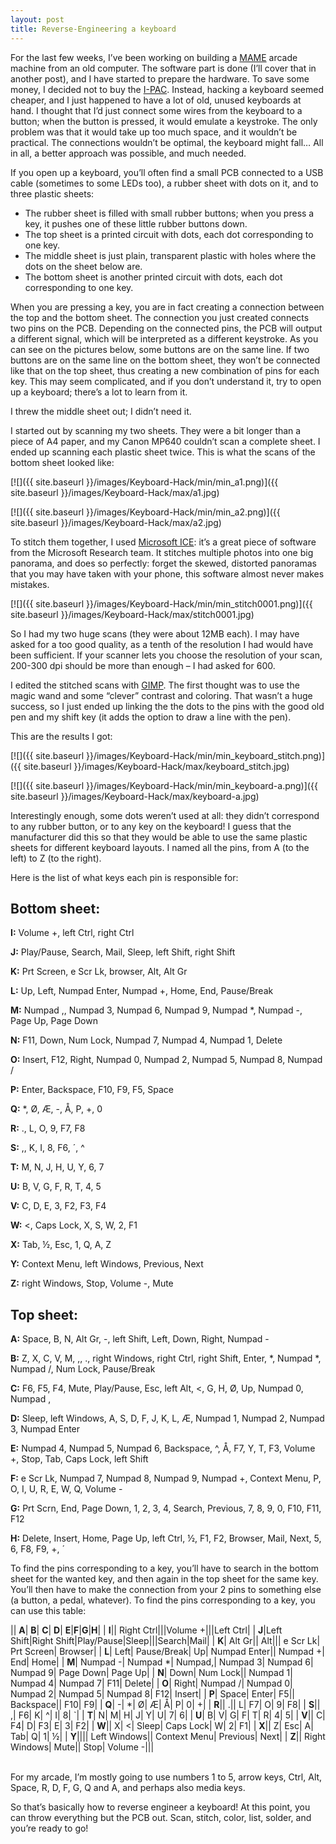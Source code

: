 ```yaml
---
layout: post
title: Reverse-Engineering a keyboard
---
```


For the last few weeks, I’ve been working on building a [MAME](http://mamedev.org/) arcade machine from an old computer. The software part is done (I’ll cover that in another post), and I have started to prepare the hardware. To save some money, I decided not to buy the [I-PAC](http://www.ultimarc.com/ipac1.html). Instead, hacking a keyboard seemed cheaper, and I just happened to have a lot of old, unused keyboards at hand. I thought that I’d just connect some wires from the keyboard to a button; when the button is pressed, it would emulate a keystroke. The only problem was that it would take up too much space, and it wouldn’t be practical. The connections wouldn’t be optimal, the keyboard might fall… All in all, a better approach was possible, and much needed.

If you open up a keyboard, you’ll often find a small PCB connected to a USB cable (sometimes to some LEDs too), a rubber sheet with dots on it, and to three plastic sheets:

- The rubber sheet is filled with small rubber buttons; when you press a key, it pushes one of these little rubber buttons down.
- The top sheet is a printed circuit with dots, each dot corresponding to one key.
- The middle sheet is just plain, transparent plastic with holes where the dots on the sheet below are.
- The bottom sheet is another printed circuit with dots, each dot corresponding to one key.


When you are pressing a key, you are in fact creating a connection between the top and the bottom sheet. The connection you just created connects two pins on the PCB. Depending on the connected pins, the PCB will output a different signal, which will be interpreted as a different keystroke.
As you can see on the pictures below, some buttons are on the same line. If two buttons are on the same line on the bottom sheet, they won’t be connected like that on the top sheet, thus creating a new combination of pins for each key. This may seem complicated, and if you don’t understand it, try to open up a keyboard; there’s a lot to learn from it.

I threw the middle sheet out; I didn’t need it.

I started out by scanning my two sheets. They were a bit longer than a piece of A4 paper, and my Canon MP640 couldn’t scan a complete sheet. I ended up scanning each plastic sheet twice. This is what the scans of the bottom sheet looked like:

[![]({{ site.baseurl }}/images/Keyboard-Hack/min/min_a1.png)]({{ site.baseurl }}/images/Keyboard-Hack/max/a1.jpg)

[![]({{ site.baseurl }}/images/Keyboard-Hack/min/min_a2.png)]({{ site.baseurl }}/images/Keyboard-Hack/max/a2.jpg)

To stitch them together, I used [Microsoft ICE](http://research.microsoft.com/en-us/um/redmond/groups/ivm/ice/): it’s a great piece of software from the Microsoft Research team. It stitches multiple photos into one big panorama, and does so perfectly: forget the  skewed, distorted panoramas that you may have taken with your phone, this software almost never makes mistakes.

[![]({{ site.baseurl }}/images/Keyboard-Hack/min/min_stitch0001.png)]({{ site.baseurl }}/images/Keyboard-Hack/max/stitch0001.jpg)

So I had my two huge scans (they were about 12MB each). I may have asked for a too good quality, as a tenth of the resolution I had would have been sufficient. If your scanner lets you choose the resolution of your scan, 200-300 dpi should be more than enough – I had asked for 600.

I edited the stitched scans with [GIMP](http://www.gimp.org/). The first thought was to use the magic wand and some “clever” contrast and coloring. That wasn’t a huge success, so I just ended up linking the the dots to the pins with the good old pen and my shift key (it adds the option to draw a line with the pen).

This are the results I got:

[![]({{ site.baseurl }}/images/Keyboard-Hack/min/min_keyboard_stitch.png)]({{ site.baseurl }}/images/Keyboard-Hack/max/keyboard_stitch.jpg)

[![]({{ site.baseurl }}/images/Keyboard-Hack/min/min_keyboard-a.png)]({{ site.baseurl }}/images/Keyboard-Hack/max/keyboard-a.jpg)


Interestingly enough, some dots weren’t used at all: they didn’t correspond to any rubber button, or to any key on the keyboard! I guess that the manufacturer did this so that they would be able to use the same plastic sheets for different keyboard layouts.
I named all the pins, from A (to the left) to Z (to the right).

Here is the list of what keys each pin is responsible for:

## Bottom sheet:

**I:** Volume +, left Ctrl, right Ctrl

**J:** Play/Pause, Search, Mail, Sleep, left Shift, right Shift

**K:** Prt Screen, e Scr Lk, browser, Alt, Alt Gr

**L:** Up, Left, Numpad Enter, Numpad +, Home, End, Pause/Break

**M:** Numpad ,, Numpad 3, Numpad 6, Numpad 9, Numpad *, Numpad -, Page Up, Page Down

**N:** F11, Down, Num Lock, Numpad 7, Numpad 4, Numpad 1, Delete

**O:** Insert, F12, Right, Numpad 0, Numpad 2, Numpad 5, Numpad 8, Numpad /

**P:** Enter, Backspace, F10, F9, F5, Space

**Q:** *, Ø, Æ, -, Å, P, +, 0

**R:** ., L, O, 9, F7, F8

**S:** ,, K, I, 8, F6, ´, ^

**T:** M, N, J, H, U, Y, 6, 7

**U:** B, V, G, F, R, T, 4, 5

**V:** C, D, E, 3, F2, F3, F4

**W:** <, Caps Lock, X, S, W, 2, F1

**X:** Tab, ½, Esc, 1, Q, A, Z

**Y:** Context Menu, left Windows, Previous, Next

**Z:** right Windows, Stop, Volume -, Mute

## Top sheet:

**A:** Space, B, N, Alt Gr, -, left Shift, Left, Down, Right, Numpad -

**B:** Z, X, C, V, M, ,, ., right Windows, right Ctrl, right Shift, Enter, *, Numpad *,  Numpad /, Num Lock, Pause/Break

**C:** F6, F5, F4, Mute, Play/Pause, Esc, left Alt, <, G, H, Ø, Up, Numpad 0, Numpad ,

**D:** Sleep, left Windows, A, S, D, F, J, K, L, Æ, Numpad 1, Numpad 2, Numpad 3, Numpad Enter

**E:** Numpad 4, Numpad 5, Numpad 6, Backspace, ^, Å, F7, Y, T, F3, Volume +, 
Stop, Tab, Caps Lock, left Shift

**F:** e Scr Lk, Numpad 7, Numpad 8, Numpad 9, Numpad +, Context Menu, P, O, I, U, R, E, W, Q, Volume -

**G:** Prt Scrn, End, Page Down, 1, 2, 3, 4, Search, Previous, 7, 8, 9, 0, F10, F11, F12

**H:** Delete, Insert, Home, Page Up, left Ctrl, ½, F1, F2, Browser, Mail, Next, 5, 6, F8, F9, +, ´

To find the pins corresponding to a key, you’ll have to search in the bottom sheet for the wanted key, and then again in the top sheet for the same key. You’ll then have to make the connection from your 2 pins to something else (a button, a pedal, whatever). To find the pins corresponding to a key, you can use this table:

|| **A**| **B**| **C**| **D**| **E**|**F**|**G**|**H**|
| **I**|| Right Ctrl|||Volume +|||Left Ctrl|
| **J**|Left Shift|Right Shift|Play/Pause|Sleep|||Search|Mail|
| **K**| Alt Gr|| Alt||| e Scr Lk| Prt Screen| Browser|
| **L**| Left| Pause/Break| Up| Numpad Enter|| Numpad +| End| Home|
| **M**| Numpad -| Numpad *| Numpad,| Numpad 3| Numpad 6| Numpad 9| Page Down| Page Up|
| **N**| Down| Num Lock|| Numpad 1| Numpad 4| Numpad 7| F11| Delete|
| **O**| Right| Numpad /| Numpad 0| Numpad 2| Numpad 5| Numpad 8| F12| Insert|
| **P**| Space| Enter| F5|| Backspace|| F10| F9|
| **Q**| -| *| Ø| Æ| Å| P| 0| +| 
| **R**|| .|| L| F7| O| 9| F8|
| **S**|| ,| F6| K| ^| I| 8| `| 
| **T**| N| M| H| J| Y| U| 7| 6|
| **U**| B| V| G| F| T| R| 4| 5|
| **V**|| C| F4| D| F3| E| 3| F2|
| **W**|| X| <| Sleep| Caps Lock| W| 2| F1|
| **X**|| Z| Esc| A| Tab| Q| 1| ½|
| **Y**|||| Left Windows|| Context Menu| Previous| Next|
| **Z**|| Right Windows| Mute|| Stop| Volume -|||

<br/>
For my arcade, I’m mostly going to use numbers 1 to 5, arrow keys, Ctrl, Alt, Space, R, D, F, G, Q and A, and perhaps also media keys.

So that’s basically how to reverse engineer a keyboard! At this point, you can throw everything but the PCB out. Scan, stitch, color, list, solder,  and you’re ready to go!